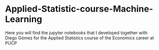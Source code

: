 # Applied-Statistic-course-Machine-Learning
 Here you will find the jupyter notebooks that I developed together with Diego Gómez for the Applied Statistics course of the Economics career at PUCP
